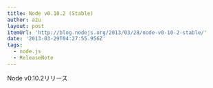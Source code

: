 ```yaml
---
title: Node v0.10.2 (Stable)
author: azu
layout: post
itemUrl: 'http://blog.nodejs.org/2013/03/28/node-v0-10-2-stable/'
date: '2013-03-29T04:27:55.956Z'
tags:
  - node.js
  - ReleaseNote
---
```

Node v0.10.2リリース
